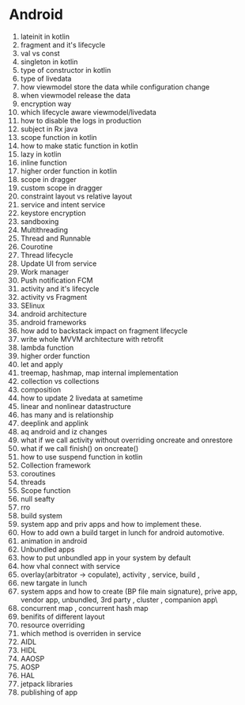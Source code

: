 # Android
1. lateinit in kotlin
2. fragment and it's lifecycle
3. val vs const
4. singleton in kotlin
5. type of constructor in kotlin
6. type of livedata
7. how viewmodel store the data while configuration change
8. when viewmodel release the data
9. encryption way
10. which lifecycle aware viewmodel/livedata
11. how to disable the logs in production
12. subject in Rx java
13. scope function in kotlin
14. how to make static function in kotlin
15. lazy in kotlin
16. inline function
17. higher order function in kotlin
18. scope in dragger
19. custom scope in dragger
20. constraint layout vs relative layout
21. service and intent service
22. keystore encryption
23. sandboxing
24. Multithreading
25. Thread and Runnable
26. Courotine
27. Thread lifecycle
28. Update UI from service
29. Work manager
30. Push notification FCM
31. activity and it's lifecycle
32. activity vs Fragment
33. SElinux
34. android architecture
35. android frameworks
36. how add to backstack impact on fragment lifecycle
37. write whole MVVM architecture with retrofit
38. lambda function
39. higher order function
40. let and apply
41. treemap, hashmap, map internal implementation
42. collection vs collections
43. composition
44. how to update 2 livedata at sametime
45. linear and nonlinear datastructure
46. has many and is  relationship
47. deeplink and applink
48. aq android and iz changes
49. what if we call activity without overriding oncreate and onrestore
50. what if we call finish() on oncreate()
51. how to use suspend function in kotlin
52. Collection framework
53. coroutines
54. threads
55. Scope function
56. null seafty
57. rro
58. build system
59. system app and priv apps and how to implement these.
60. How to add own a build target in lunch for android automotive.
61. animation in android
62. Unbundled apps
63. how to put unbundled app in your system by default
64. how vhal connect with service
65. overlay(arbitrator -> copulate), activity , service, build ,
66. new targate in lunch 
67. system apps and how to create (BP file main signature), prive app, vendor app, unbundled, 3rd party , cluster , companion app\
68. concurrent map , concurrent hash map
69. benifits of different layout
71. resource overriding
72. which method is overriden in service
73. AIDL
74. HIDL
75. AAOSP
76. AOSP
77. HAL
78. jetpack libraries
79. publishing of app
